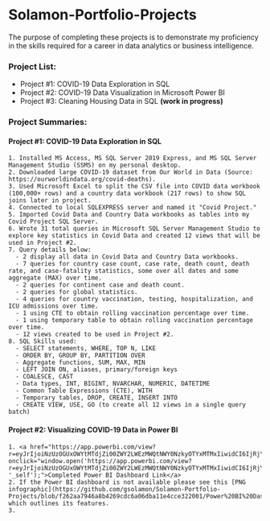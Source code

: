 # Solamon-Portfolio-Projects

The purpose of completing these projects is to demonstrate my proficiency in the skills required for a career in data analytics or business intelligence.

### **Project List:**

  - Project #1: COVID-19 Data Exploration in SQL
  - Project #2: COVID-19 Data Visualization in Microsoft Power BI
  - Project #3: Cleaning Housing Data in SQL **(work in progress)**

### **Project Summaries:**

  ####  Project #1: COVID-19 Data Exploration in SQL
  
    1. Installed MS Access, MS SQL Server 2019 Express, and MS SQL Server Management Studio (SSMS) on my personal desktop.
    2. Downloaded large COVID-19 dataset from Our World in Data (Source: https://ourworldindata.org/covid-deaths).
    3. Used Microsoft Excel to split the CSV file into COVID data workbook (100,000+ rows) and a country data workbook (217 rows) to show SQL joins later in project.
    4. Connected to local SQLEXPRESS server and named it "Covid Project."
    5. Imported Covid Data and Country Data workbooks as tables into my Covid Project SQL Server.
    6. Wrote 31 total queries in Microsoft SQL Server Management Studio to explore key statistics in Covid Data and created 12 views that will be used in Project #2.
    7. Query details below:
      - 2 display all data in Covid Data and Country Data workbooks.
      - 7 queries for country case count, case rate, death count, death rate, and case-fatality statistics, some over all dates and some aggregate (MAX) over time.
      - 2 queries for continent case and death count.
      - 2 queries for global statistics.
      - 4 queries for country vaccination, testing, hospitalization, and ICU admissions over time.
      - 1 using CTE to obtain rolling vaccination percentage over time.
      - 1 using temporary table to obtain rolling vaccination percentage over time.
      - 12 views created to be used in Project #2.
    8. SQL Skills used:
      - SELECT statements, WHERE, TOP N, LIKE
      - ORDER BY, GROUP BY, PARTITION OVER
      - Aggregate functions, SUM, MAX, MIN
      - LEFT JOIN ON, aliases, primary/foreign keys
      - COALESCE, CAST
      - Data types, INT, BIGINT, NVARCHAR, NUMERIC, DATETIME
      - Common Table Expressions (CTE), WITH
      - Temporary tables, DROP, CREATE, INSERT INTO
      - CREATE VIEW, USE, GO (to create all 12 views in a single query batch)

  ####  Project #2: Visualizing COVID-19 Data in Power BI
  
    1. <a href="https://app.powerbi.com/view?r=eyJrIjoiNzUzOGUxOWYtMTdjZi00ZWY2LWEzMWQtNWY0NzkyOTYxMTMxIiwidCI6IjRjY2NhM2I1LTcxY2QtNGU2ZC05NzRiLTRkOWJlYjk2YzZkNiIsImMiOjN9" onclick="window.open('https://app.powerbi.com/view?r=eyJrIjoiNzUzOGUxOWYtMTdjZi00ZWY2LWEzMWQtNWY0NzkyOTYxMTMxIiwidCI6IjRjY2NhM2I1LTcxY2QtNGU2ZC05NzRiLTRkOWJlYjk2YzZkNiIsImMiOjN9', '_self');">Completed Power BI Dashboard Link</a>
    2. If the Power BI dashboard is not available please see this [PNG infographic](https://github.com/gsolamon/Solamon-Portfolio-Projects/blob/f262aa7946a8b4269cdc6a06dba11e4cce322001/Power%20BI%20Dashboard%20Infographic.PNG), which outlines its features.
    3. 
